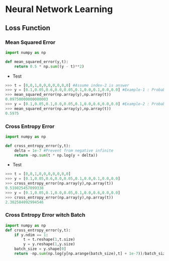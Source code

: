 # Neural Network Learning
## Loss Function
### Mean Squared Error
```python
import numpy as np

def mean_squared_error(y,t):
    return 0.5 * np.sum((y - t)**2)
```
* Test
```python
>>> t = [0,0,1,0,0,0,0,0,0,0] #Assume index-2 is answer
>>> y = [0.1,0.05,0.6,0.0,0.05,0.1,0.0,0.1,0.0,0.0] #Example-1 : Probability of index-2 is the highest(0.6)
>>> mean_squared_error(np.array(y),np.array(t))
0.09750000000000003
>>> y = [0.1,0.05,0.1,0.0,0.05,0.1,0.0,0.6,0.0,0.0] #Example-2 : Probability of index-7 is the highest(0.6)
>>> mean_squared_error(np.array(y),np.array(t))
0.5975
```

### Cross Entropy Error
```python
import numpy as np

def cross_entropy_error(y,t):
    delta = 1e-7 #Prevent from negative infinite
    return -np.sum(t * np.log(y + delta))
```
* Test
```python
>>> t = [0,0,1,0,0,0,0,0,0,0]
>>> y = [0.1,0.05,0.6,0.0,0.05,0.1,0.0,0.1,0.0,0.0]
>>> cross_entropy_error(np.array(y),np.array(t))
0.510825457099338
>>> y = [0.1,0.05,0.1,0.0,0.05,0.1,0.0,0.6,0.0,0.0]
>>> cross_entropy_error(np.array(y),np.array(t))
2.302584092994546
```

### Cross Entropy Error witch Batch
```python
import numpy as np
def cross_entropy_error(y,t):
    if y.ndim == 1:
	    t = t.reshape(1,t.size)
	    y = y.reshape(1,y.size)
    batch_size = y.shape[0]
	return -np.sum(np.log(y[np.arange(batch_size),t] + 1e-7))/batch_size
```
